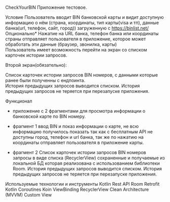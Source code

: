 CheckYourBIN
Приложение тестовое.

Условие 
Пользователь вводит BIN банковской карты и видит доступную информацию о нём (страна, координаты, тип карты(visa и тп),
данные банка(url, телефон, сайт, город)) загруженную с https://binlist.net/ 
Опционально* 
Нажатие на URL банка, телефон банка или координаты страны отправляет пользователя в приложение, 
которое может обработать эти данные (браузер, звонилка, карты)  
Пользователь имеет возможность перейти на экран со списком карточек истории запросов. 
 
Второй экран(обязательно): 
 
Список карточек истории запросов BIN номеров, 
с данными которые ранее были полученны с ендпоинта.  
История предыдущих запросов выводится списком. 
История предыдущих запросов не теряется при перезапуске приложения. 
 
Функционал
- приложение с 2 фрагментами для просмотра информации о банковской карте
  по BIN номеру.
   
- фрагмент 1 ввод BIN и показ информации о карте,
  не всю информацию получилось показать так как с бесплатным API
  не доступны город, телефон и url банка, так же по нажатию на координаты
  отправляет пользователя в приложение карты.
  
- фрагмент 2 Список карточек истории запросов BIN номеров
  запросы в виде списка (RecyclerView) сохраненные и получаемые из
  локальной БД которая реализована с использованием библиотеки Room.
  История предыдущих запросов выводится списком. 
  История предыдущих запросов не теряется при перезапуске приложения. 
  


Используемые технологии и инструменты
Kotlin
Rest API
Room
Retrofit
Kotlin Coroutines
Koin
ViewBinding
RecyclerView
Clean Architecture (MVVM)
Custom View

